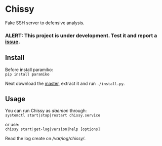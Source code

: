 # Chissy

Fake SSH server to defensive analysis.

### ALERT: This project is under development. Test it and report a [issue](https://github.com/d3v4s/chissy/issues/new).

## Install
Before install paramiko:  
`pip install paramiko`  
  
Next download the [master](https://github.com/d3v4s/chissy/archive/master.zip), extract it and run `./install.py`.

## Usage
You can run Chissy as _daemon_ through:  
`systemctl start|stop|restart chissy.service`

or use:  
`chissy start|get-log|version|help [options]`  
  
Read the log create on _/var/log/chissy/_.
